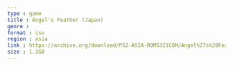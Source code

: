 ```yaml
---
type : game
title : Angel's Feather (Japan)
genre : 
format : iso
region : asia
link : https://archive.org/download/PS2-ASIA-ROMS321COM/Angel%27s%20Feather%20%28Japan%29.7z
size : 1.2GB
---
```

